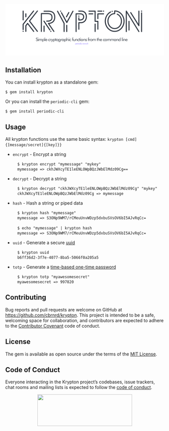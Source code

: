 <p align="center"><img src="https://github.com/cbrnrd/krypton/raw/88b44a70de4829c3dd77dc8fbeb0395f89668b07/img/krypton-readme-header.png"></p>


## Installation

You can install krypton as a standalone gem:

    $ gem install krypton

Or you can install the `periodic-cli` gem:
    
    $ gem install periodic-cli

## Usage

All krypton functions use the same basic syntax: `krypton [cmd] {[message/secret]{[key]}}`

* `encrypt` - Encrypt a string

        $ krypton encrypt "mymessage" "mykey" 
        mymessage => ckhJWXcyTE1leENLOWpBQzJWbElMdz09Cg==

* `decrypt` - Decrypt a string

        $ krypton decrypt "ckhJWXcyTE1leENLOWpBQzJWbElMdz09Cg" "mykey" 
        ckhJWXcyTE1leENLOWpBQzJWbElMdz09Cg => mymessage

* `hash` - Hash a string or piped data

        $ krypton hash "mymessage"
        mymessage => S3ONp9WM7/rCMeuUnvWDzp5dxbuSVsOV6bI5AJvRqCc=

        $ echo "mymessage" | krypton hash
        mymessage => S3ONp9WM7/rCMeuUnvWDzp5dxbuSVsOV6bI5AJvRqCc=

* `uuid` - Generate a secure [uuid](https://en.wikipedia.org/wiki/Universally_unique_identifier)

        $ krypton uuid
        b6ff36d2-3f7e-4077-8ba5-5066f0a205a5

* `totp` - Generate a [time-based one-time password](https://en.wikipedia.org/wiki/Time-based_One-time_Password_algorithm)

        $ krypton totp "myawesomesecret"
        myawesomesecret => 997820

## Contributing

Bug reports and pull requests are welcome on GitHub at https://github.com/cbrnrd/krypton. This project is intended to be a safe, welcoming space for collaboration, and contributors are expected to adhere to the [Contributor Covenant](http://contributor-covenant.org) code of conduct.

## License

The gem is available as open source under the terms of the [MIT License](https://opensource.org/licenses/MIT).

## Code of Conduct

Everyone interacting in the Krypton project’s codebases, issue trackers, chat rooms and mailing lists is expected to follow the [code of conduct](https://github.com/cbrnrd/krypton/blob/master/CODE_OF_CONDUCT.md).


<p align="center">
  <img height="100" width="300" src="https://i.imgur.com/obHmDnX.png">
</p>
